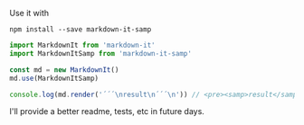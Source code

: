 Use it with

`npm install --save markdown-it-samp`

```javascript
import MarkdownIt from 'markdown-it'
import MarkdownItSamp from 'markdown-it-samp'

const md = new MarkdownIt()
md.use(MarkdownItSamp)

console.log(md.render('´´´\nresult\n´´´\n')) // <pre><samp>result</samp></pre>
```

I'll provide a better readme, tests, etc in future days.
